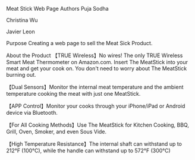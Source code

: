 Meat Stick Web Page
Authors
Puja Sodha

Christina Wu

Javier Leon

Purpose
Creating a web page to sell the Meat Sick Product.

About the Product
【TRUE Wireless】No wires! The only TRUE Wireless Smart Meat Thermometer on Amazon.com. Insert The MeatStick into your meat and get your cook on. You don't need to worry about The MeatStick burning out.

【Dual Sensors】Monitor the internal meat temperature and the ambient temperature cooking the meat with just one MeatStick.

【APP Control】Monitor your cooks through your iPhone/iPad or Android device via Bluetooth.

【For All Cooking Methods】Use The MeatStick for Kitchen Cooking, BBQ, Grill, Oven, Smoker, and even Sous Vide.

【High Temperature Resistance】The internal shaft can withstand up to 212°F (100°C), while the handle can withstand up to 572°F (300°C)
